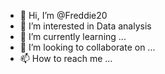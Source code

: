 - 👋 Hi, I’m @Freddie20
- 👀 I’m interested in Data analysis
- 🌱 I’m currently learning ...
- 💞️ I’m looking to collaborate on ...
- 📫 How to reach me ...

<!---
Freddie20/Freddie20 is a ✨ special ✨ repository because its `README.md` (this file) appears on your GitHub profile.
You can click the Preview link to take a look at your changes.
--->
